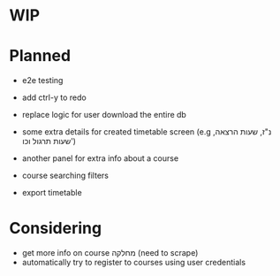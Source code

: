# WIP

# Planned

- e2e testing
- add ctrl-y to redo

- replace logic for user download the entire db

- some extra details for created timetable screen (e.g נ"ז, שעות הרצאה, שעות תרגול וכו')
- another panel for extra info about a course

- course searching filters
- export timetable

# Considering

- get more info on course מחלקה (need to scrape)
- automatically try to register to courses using user credentials

